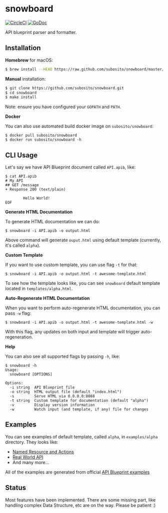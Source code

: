 # snowboard

[![CircleCI](https://img.shields.io/circleci/project/subosito/snowboard.svg?maxAge=2592000)](https://circleci.com/gh/subosito/snowboard)
[![GoDoc](https://godoc.org/github.com/subosito/snowboard?status.svg)](https://godoc.org/github.com/subosito/snowboard)

API blueprint parser and formatter.

## Installation

**Homebrew** for macOS:

```sh
$ brew install --HEAD https://raw.github.com/subosito/snowboard/master/tools/homebrew/snowboard.rb
```

**Manual** installation:

```sh
$ git clone https://github.com/subosito/snowboard.git
$ cd snowboard
$ make install
```

Note: ensure you have configured your `GOPATH` and `PATH`.

**Docker**

You can also use automated build docker image on `subosito/snowboard`:

```
$ docker pull subosito/snowboard
$ docker run subosito/snowboard -h
```

## CLI Usage

Let's say we have API Blueprint document called `API.apib`, like:

```
$ cat API.apib
# My API
## GET /message
+ Response 200 (text/plain)

        Hello World!
EOF
```

**Generate HTML Documentation**

To generate HTML documentation we can do:

```
$ snowboard -i API.apib -o output.html
```

Above command will generate `ouput.html` using default template (currently, it's called `alpha`).

**Custom Template**

If you want to use custom template, you can use flag `-t` for that:

```
$ snowboard -i API.apib -o output.html -t awesome-template.html
```

To see how the template looks like, you can see `snowboard` default template located in `templates/alpha.html`.

**Auto-Regenerate HTML Documentation**

When you want to perform auto-regenerate HTML documentation, you can pass `-w` flag:

```
$ snowboard -i API.apib -o output.html -t awesome-template.html -w
```

With this flag, any updates on both input and template will trigger auto-regeneration.

**Help**

You can also see all supported flags by passing `-h`, like:

```
$ snowboard -h
Usage:
  snowboard [OPTIONS]

Options:
  -i string  API Blueprint file
  -o string  HTML output file (default "index.html")
  -s         Serve HTML via 0.0.0.0:8088
  -t string  Custom template for documentation (default "alpha")
  -v         Display version information
  -w         Watch input (and template, if any) file for changes
```

## Examples

You can see examples of default template, called `alpha`, in `examples/alpha` directory. They looks like:

- [Named Resource and Actions](https://htmlpreview.github.io/?https://github.com/subosito/snowboard/blob/master/examples/alpha/03.%20Named%20Resource%20and%20Actions.html)
- [Real World API](https://htmlpreview.github.io/?https://github.com/subosito/snowboard/blob/master/examples/alpha/Real%20World%20API.html)
- And many more...

All of the examples are generated from official [API Blueprint examples](https://github.com/apiaryio/api-blueprint/tree/master/examples)


## Status

Most features have been implemented. There are some missing part, like handling complex Data Structure, etc are on the way. Please be patient :)

